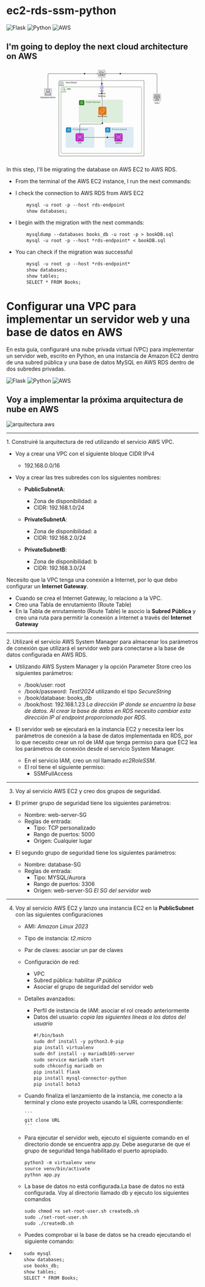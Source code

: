 # ec2-rds-ssm-python

![Flask](https://img.shields.io/badge/flask-%23000.svg?style=for-the-badge&logo=flask&logoColor=white) ![Python](https://img.shields.io/badge/python-3670A0?style=for-the-badge&logo=python&logoColor=ffdd54) ![AWS](https://img.shields.io/badge/Amazon_AWS-FF9900?style=for-the-badge&logo=amazonaws&logoColor=white)

## I'm going to deploy the next cloud architecture on AWS
![arquitectura aws](img/arch.gif)


In this step, I'll be migrating the database on AWS EC2 to AWS RDS.
   
   - From the terminal of the AWS EC2 instance, I run the next commands:
   - I check the connection to AWS RDS from AWS EC2
     
             mysql -u root -p --host rds-endpoint
             show databases;
   
   
   - I begin with the migration with the next commands:
   
             mysqldump --databases books_db -u root -p > bookDB.sql
             mysql -u root -p --host *rds-endpoint* < bookDB.sql
   
   - You can check if the migration was successful
   
             mysql -u root -p --host *rds-endpoint*
             show databases;
             show tables;
             SELECT * FROM Books; 



# Configurar una VPC para implementar un servidor web y una base de datos en AWS

En esta guía, configuraré una nube privada virtual (VPC) para implementar un servidor web, escrito en Python, en una instancia de Amazon EC2 dentro de una subred pública y una base de datos MySQL en AWS RDS dentro de dos subredes privadas.

![Flask](https://img.shields.io/badge/flask-%23000.svg?style=for-the-badge&logo=flask&logoColor=white) ![Python](https://img.shields.io/badge/python-3670A0?style=for-the-badge&logo=python&logoColor=ffdd54) ![AWS](https://img.shields.io/badge/Amazon_AWS-FF9900?style=for-the-badge&logo=amazonaws&logoColor=white)

## Voy a implementar la próxima arquitectura de nube en AWS
![arquitectura aws](img/EC2-RDS.svg)

<hr>
1. Construiré la arquitectura de red utilizando el servicio AWS VPC.

- Voy a crear una VPC con el siguiente bloque CIDR IPv4
   - 192.168.0.0/16

- Voy a crear las tres subredes con los siguientes nombres:
   - **PublicSubnetA**:
      - Zona de disponibilidad: a
      - CIDR: 192.168.1.0/24

   - **PrivateSubnetA**:
      - Zona de disponibilidad: a
      - CIDR: 192.168.2.0/24

   - **PrivateSubnetB**:
      - Zona de disponibilidad: b
      - CIDR: 192.168.3.0/24

Necesito que la VPC tenga una conexión a Internet, por lo que debo configurar un **Internet Gateway**.
- Cuando se crea el Internet Gateway, lo relaciono a la VPC.
- Creo una Tabla de enrutamiento (Route Table)
- En la Tabla de enrutamiento (Route Table) le asocio la **Subred Pública** y creo una ruta para permitir la conexión a Internet a través del **Internet Gateway**

<hr>
2. Utilizaré el servicio AWS System Manager para almacenar los parámetros de conexión que utilizará el servidor web para conectarse a la base de datos configurada en AWS RDS.

   - Utilizando AWS System Manager y la opción Parameter Store creo los siguientes parámetros:
      - /book/user: root
      - /book/password: *Test!2024* utilizando el tipo *SecureString*
      - /book/database: books_db
      - /book/host: 192.168.1.23 *La dirección IP donde se encuentra la base de datos. Al crear la base de datos en RDS necesito cambiar esta dirección IP al endpoint proporcionado por RDS*.

- El servidor web se ejecutará en la instancia EC2 y necesita leer los parámetros de conexión a la base de datos implementada en RDS, por lo que necesito crear un rol de IAM que tenga permiso para que EC2 lea los parámetros de conexión desde el servicio System Manager.
   - En el servicio IAM, creo un rol llamado *ec2RoleSSM*.
   - El rol tiene el siguiente permiso:
      - SSMFullAccess

<hr>

3. Voy al servicio AWS EC2 y creo dos grupos de seguridad.

- El primer grupo de seguridad tiene los siguientes parámetros:

   - Nombre: web-server-SG
   - Reglas de entrada:
      - Tipo: TCP personalizado
      - Rango de puertos: 5000
      - Origen: Cualquier lugar

- El segundo grupo de seguridad tiene los siguientes parámetros:

   - Nombre: database-SG
   - Reglas de entrada:
      - Tipo: MYSQL/Aurora
      - Rango de puertos: 3306
      - Origen: web-server-SG *El SG del servidor web*
<hr>

4. Voy al servicio AWS EC2 y lanzo una instancia EC2 en la **PublicSubnet** con las siguientes configuraciones
   - AMI: *Amazon Linux 2023*
   - Tipo de instancia: *t2.micro*
   - Par de claves: asociar un par de claves
   - Configuración de red:
      - VPC
      - Subred pública: habilitar *IP pública*
      - Asociar el grupo de seguridad del servidor web
   - Detalles avanzados:
      - Perfil de instancia de IAM: asociar el rol creado anteriormente
      - Datos del usuario: *copia las siguientes líneas a los datos del usuario*
         ```
         #!/bin/bash
         sudo dnf install -y python3.9-pip
         pip install virtualenv
         sudo dnf install -y mariadb105-server
         sudo service mariadb start
         sudo chkconfig mariadb on
         pip install flask
         pip install mysql-connector-python
         pip install boto3
         ```
   - Cuando finaliza el lanzamiento de la instancia, me conecto a la terminal y clono este proyecto usando la URL correspondiente:

         ```
         git clone URL
         ```

   - Para ejecutar el servidor web, ejecuto el siguiente comando en el directorio donde se encuentra app.py. Debe asegurarse de que el grupo de seguridad tenga habilitado el puerto apropiado.

         python3 -m virtualenv venv
         source venv/bin/activate
         python app.py

   - La base de datos no está configurada.La base de datos no está configurada. Voy al directorio llamado db y ejecuto los siguientes comandos

         sudo chmod +x set-root-user.sh createdb.sh
         sudo ./set-root-user.sh
         sudo ./createdb.sh
   - Puedes comprobar si la base de datos se ha creado ejecutando el siguiente comando:
-
         sudo mysql
         show databases;
         use books_db;
         show tables;
         SELECT * FROM Books;
